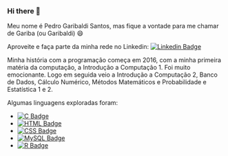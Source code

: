 ### Hi there 👋

Meu nome é Pedro Garibaldi Santos, mas fique a vontade para me chamar de Gariba (ou Garibaldi) 😄

Aproveite e faça parte da minha rede no Linkedin: [![Linkedin Badge](https://img.shields.io/badge/-LinkedIn-blue?style=&logo=LinkedIn&logoColor=white&link=https://www.linkedin.com/in/pedrogaribaldi/)](https://www.linkedin.com/in/pedrogaribaldi/)

Minha história com a programação começa em 2016, com a minha primeira matéria da computação, a Introdução a Computação 1. Foi muito emocionante. Logo em seguida veio a Introdução a Computação 2, Banco de Dados, Cálculo Numérico, Métodos Matemáticos e Probabilidade e Estatística 1 e 2.

Algumas linguagens exploradas foram:
  - [![C Badge](https://img.shields.io/badge/C-00599C?style=for-the-badge&logo=c&logoColor=white)](http://www.open-std.org/jtc1/sc22/wg14/)
  - [![HTML Badge](https://img.shields.io/badge/HTML5-E34F26?style=&logo=html5&logoColor=white&link=https://developer.mozilla.org/pt-BR/docs/orphaned/Web/Guide/HTML/HTML5/)](https://developer.mozilla.org/pt-BR/docs/orphaned/Web/Guide/HTML/HTML5/)
  - [![CSS Badge](https://img.shields.io/badge/CSS3-1572B6?style=&logo=css3&logoColor=white&link=https://developer.mozilla.org/pt-BR/docs/Web/CSS)](https://developer.mozilla.org/pt-BR/docs/Web/CSS)
  - [![MySQL Badge](https://img.shields.io/badge/MySQL-00000F?style=&logo=mysql&logoColor=white&link=https://https://www.mysql.com/)](https://www.mysql.com/)
  - [![R Badge](https://img.shields.io/badge/R-276DC3?style=for-the-badge&logo=r&logoColor=white)](https://www.r-project.org/)

<!--
Here are some ideas to get you started:

- 🔭 I’m currently working on ...
- 🌱 I’m currently learning ...
- 👯 I’m looking to collaborate on ...
- 🤔 I’m looking for help with ...
- 💬 Ask me about ...
- 📫 How to reach me: ...
- 😄 Pronouns: ...
- ⚡ Fun fact: ...
-->

